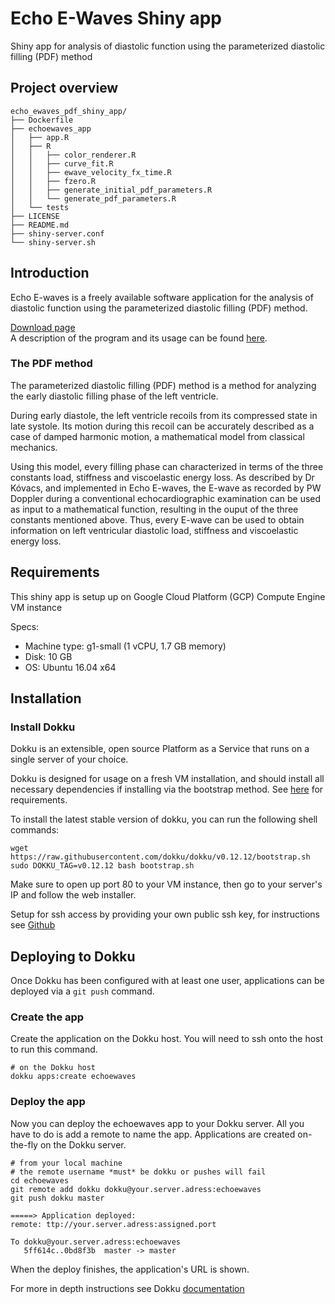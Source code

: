 # Echo E-Waves Shiny app
Shiny app for analysis of diastolic function using the parameterized diastolic
filling (PDF) method

## Project overview
```
echo_ewaves_pdf_shiny_app/
├── Dockerfile
├── echoewaves_app
│   ├── app.R
│   ├── R
│   │   ├── color_renderer.R
│   │   ├── curve_fit.R
│   │   ├── ewave_velocity_fx_time.R
│   │   ├── fzero.R
│   │   ├── generate_initial_pdf_parameters.R
│   │   └── generate_pdf_parameters.R
│   └── tests
├── LICENSE
├── README.md
├── shiny-server.conf
└── shiny-server.sh
```

## Introduction
Echo E-waves is a freely available software application for the analysis of
diastolic function using the parameterized diastolic filling (PDF) method.

[Download page](http://echoewaves.org/downloads/)  
A description of the program and its usage can be found
[here](https://bmcmedimaging.biomedcentral.com/articles/10.1186/s12880-016-0162-8).

### The PDF method
The parameterized diastolic filling (PDF) method is a method for analyzing the
early diastolic filling phase of the left ventricle.

During early diastole, the left ventricle recoils from its compressed state in
late systole. Its motion during this recoil can be accurately described as a
case of damped harmonic motion, a mathematical model from classical mechanics.

Using this model, every filling phase can characterized in terms of the three
constants load, stiffness and viscoelastic energy loss. As described by Dr
Kóvacs, and implemented in Echo E-waves, the E-wave as recorded by PW Doppler
during a conventional echocardiographic examination can be used as input to a
mathematical function, resulting in the ouput of the three constants mentioned
above. Thus, every E-wave can be used to obtain information on left ventricular
diastolic load, stiffness and viscoelastic energy loss.

## Requirements
This shiny app is setup up on Google Cloud Platform (GCP) Compute Engine VM instance

Specs:

- Machine type: g1-small (1 vCPU, 1.7 GB memory)  
- Disk: 10 GB
- OS: Ubuntu 16.04 x64

## Installation
### Install Dokku
Dokku is an extensible, open source Platform as a Service that runs on a single server of your choice.

Dokku is designed for usage on a fresh VM installation, and should install all necessary dependencies if installing via the bootstrap method. See [here](http://dokku.viewdocs.io/dokku/getting-started/installation/) for requirements.

To install the latest stable version of dokku, you can run the following shell commands:

``` shell
wget https://raw.githubusercontent.com/dokku/dokku/v0.12.12/bootstrap.sh
sudo DOKKU_TAG=v0.12.12 bash bootstrap.sh
```

Make sure to open up port 80 to your VM instance, then go to your server's IP and follow the web installer.

Setup for ssh access by providing your own public ssh key, for instructions see [Github](https://help.github.com/articles/connecting-to-github-with-ssh/)

## Deploying to Dokku
Once Dokku has been configured with at least one user, applications can be deployed via a `git push` command.

### Create the app
Create the application on the Dokku host. You will need to ssh onto the host to run this command.

``` shell
# on the Dokku host
dokku apps:create echoewaves
```

### Deploy the app
Now you can deploy the echoewaves app to your Dokku server. All you have to do is add a remote to name the app. Applications are created on-the-fly on the Dokku server.

```shell
# from your local machine
# the remote username *must* be dokku or pushes will fail
cd echoewaves
git remote add dokku dokku@your.server.adress:echoewaves
git push dokku master
```

```shell
=====> Application deployed:
remote: ttp://your.server.adress:assigned.port

To dokku@your.server.adress:echoewaves
   5ff614c..0bd8f3b  master -> master
```

When the deploy finishes, the application's URL is shown.

For more in depth instructions see Dokku [documentation](http://dokku.viewdocs.io/dokku/deployment/application-deployment/)
